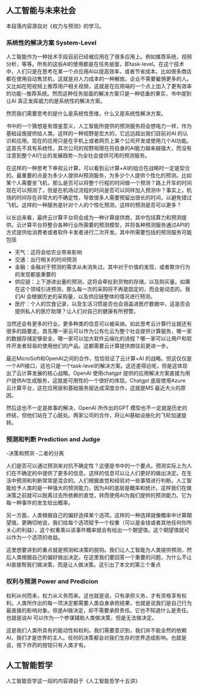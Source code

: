 ## 人工智能与未来社会
本段落内容源自对《权力与预测》的学习。

### 系统性的解决方案 System-Level

人工智能作为一种技术手段目前已经被应用在了很多应用上。例如推荐系统，视频分析，等等。所有的这些AI的使用都是在任务层面，即task-level。在这个技术中，人们只是在思考在某一个点应用AI以提高效率，或者节省成本。比如很多商店都在使用自动售货机，这就是对人力成本的一种解放。企业不需要雇佣更多的人。又比如在短视频上推荐用户相关视频，这就是在应用端的一个点上加入了更有效率的功能--推荐系统。然而这种任务层面的解决方案只是一种低垂的果实，书中提到让AI 真正发挥威力的是系统性的解决方案。

然而我们需要思考的是什么是系统性思维，什么又是系统性解决方案。

书中的一个猜想是有借鉴意义，人工智能所提供的预测服务将会想电力一样，作为基础设施提供给人类。这样的一种视野是宏大的，它远远超出我们目前对AI 的认识和应用。现在的应用只是在手机上或者网页上某个公司开发或使用几个AI功能。这首先不具有系统性，其次公司的视野局限在将自身的AI能力越来越强大，而没有注意到整个AI行业的发展趋势--为全社会提供可用的预测服务。

在这样的一种思考下审视云计算，可以看到云计算+AI的组合在战略时一定是契合的。最重要的点是为多少人提供AI预测服务，为多少个人提供个性化的预测。比如某个人需要坐飞机，那么是否可以将整个行程的时间做一个预测？路上开车的时间现在可以预测了，但是在机场过流程的时间是否可以同样加入预测中？事实上，机场的时间存在非常大的不确定性，导致很多人需要预留出很长的时间，以避免错过飞机。这样的一种服务是针对个人的个性化预测，这样的预测是否可以更多？

以长远来看，最终云计算平台将会成为一种计算提供商，其中包括算力和预测提供。云计算平台将整合各种行业所需要的预测模型，并将各种预测服务通过API的方式提供给消费者或者软件卡发者进行二次开发。其中所需要包括的预测服务可能包括

* 天气：这将会给农业带来影响
* 交通：出行相关的时间预测
* 金融：金融对于预测的需求从未消失过。其中对于价值的发现，或者欺诈行为的发现都是重要的
* 供应链：上下游进出量的预测，这将会牵扯到货物的存储，以及购买量。如果在这个领域引进预测，那么每一次的采购将不再是固定的，而会是动态的。我们AI 会根据历史的采购量，以及供应链整体的情况进行预测。
* 医疗：个人的饮食记录，以及生活习惯是否也会涵盖进医疗数据中，这是否会提供私人的医疗助理？让人们对自己的健康有所预警。

当然还会有更多的行业，更多种类的信息可以被采纳。如此思考云计算行业就还有很多的路要走。首先哪一家云可以作为公有化云为整个社会提供计算服务，哪一家的数据存储足够安全，哪一家可以加大软件云端化的进程？哪一家可以让用户和软件开发者轻易的使用他们的产品。这都需要云计算提供商往前更进一步。

最近MicroSoft和OpenAI之间的合作，恰恰验证了云计算+AI 的战略。但这仅仅是一个API接口，这也只是一个task-level的解决方案。这还差得远呢，但是这体现出了云计算发展的核心战略。OpenAI 使用chatgpt 提供的应用解决方案直接为用户提供AI生成服务，这就是可用性的一个很好的体现。Chatgpt 底层使用Azure 云计算平台，这在应用层和基础服务层达成深度合作，这就是MS 最近大火的原因。

然后这也不一定是故事的解决，OpenAI 所作出的GPT 模型也不一定就是历史的终结，但他们站在了心脏处。两家公司的合作，将让AI基础设施化的飞轮加速旋转。

### 预测和判断 Prediction and Judge
-决策和预测
-二者的分离

人们是否可以通过预测来对抗不确定性？这便是书中的一个要点。预测实际上为人们在不确定的中提供了更多的信息，这样的信息可以让人们更好的做出决定。在生活中预测和判断常常是混合的。人们根据直觉和经验对一些事情进行判断。人工智能给予人类的是一种强大的预测能力，因为AI的底层是概率和统计。这样我们在做决策之前就可以脱离过去所依赖的直觉，转而使用AI为我们提供的预测能力。它为每一种事件的发生给出概率。

另一方面，人类根据自己的偏好选择某个选项。这样的一种选择就像概率中计算期望值。更确切地说，我们给每个选项赋予一个权重（可以是金钱或者其他任何你所关心的利益），这个权重乘以该事件概率就会有给出一个期望值。这个期望值就可以作为一个选项的收益。

这里想要讲到的重点就是预测和决策的脱钩。我们让人工智能为人类提供预测，然后人类根据自己的偏好做出决定。在这里我们要回答一个重要的问题，为什么不让AI直接帮我们做决策，而是让人做决策。这引出了本文的第三个重点

### 权利与预测 Power and Predicion

权利从何而来，权力从义务而来。这也就是说，只有承担义务，才有资格享有权利。人类所作出的每一项决定都需要人类自身承担结果，也就是说我们是自己行为最直接的影响对象。但是AI做决定，却不需要承担责任。它也不知道什么是责任。也就是说AI 可以作为一个参谋辅助人类做决策，但是无法做决定。

这是我们人类所具有的能动性和权利。我们需要意识到，我们并不能全然的依赖AI，我们才是世界的主人。任何的决策都会对我们生存的世界造成影响。也就是说，按下炸药的按钮只有人类才有。

## 人工智能哲学

人工智能哲学这一段的内容源自于《人工智能哲学十五讲》




